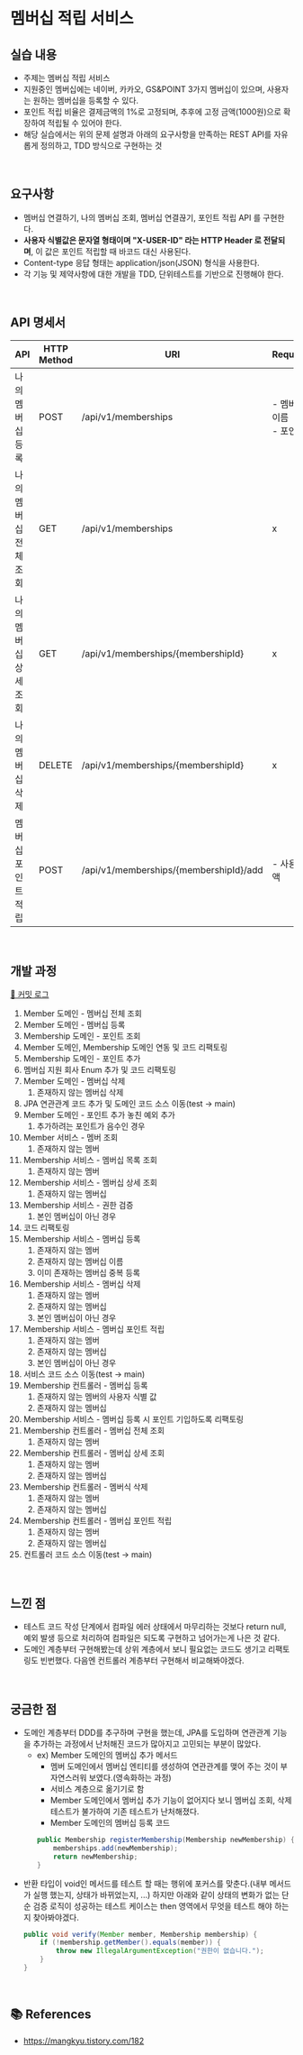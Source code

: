 # 멤버십 적립 서비스

## 실습 내용

- 주제는 멤버십 적립 서비스
- 지원중인 멤버십에는 네이버, 카카오, GS&POINT 3가지 멤버십이 있으며, 사용자는 원하는 멤버십을 등록할 수 있다.
- 포인트 적립 비율은 결제금액의 1%로 고정되며, 추후에 고정 금액(1000원)으로 확장하여 적립될 수 있어야 한다.
- 해당 실습에서는 위의 문제 설명과 아래의 요구사항을 만족하는 REST API를 자유롭게 정의하고, TDD 방식으로 구현하는 것

<br>

## 요구사항

- 멤버십 연결하기, 나의 멤버십 조회, 멤버십 연결끊기, 포인트 적립 API 를 구현한다.
- **사용자 식별값은 문자열 형태이며 "X-USER-ID" 라는 HTTP Header 로 전달되며**, 이 값은 포인트 적립할 때 바코드 대신 사용된다.
- Content-type 응답 형태는 application/json(JSON) 형식을 사용한다.
- 각 기능 및 제약사항에 대한 개발을 TDD, 단위테스트를 기반으로 진행해야 한다.

<br>

## API 명세서

| **API**               | **HTTP Method** | **URI**                                | **Request**               | **Response**                                                |
| --------------------- | --------------- | -------------------------------------- | ------------------------- | ----------------------------------------------------------- |
| 나의 멤버십 등록      | POST            | /api/v1/memberships                    | - 멤버십 이름<br>- 포인트 | - 멤버십 ID<br>- 멤버십 이름<br>- 포인트<br>- 가입 일시     |
| 나의 멤버십 전체 조회 | GET             | /api/v1/memberships                    | x                         | {멤버십 ID, 멤버십 이름, 포인트, 가입 일시}의 멤버십 리스트 |
| 나의 멤버십 상세 조회 | GET             | /api/v1/memberships/{membershipId}     | x                         | - 멤버십 ID<br>- 멤버십 이름<br>- 포인트<br>- 가입 일시     |
| 나의 멤버십 삭제      | DELETE          | /api/v1/memberships/{membershipId}     | x                         | X                                                           |
| 멤버십 포인트 적립    | POST            | /api/v1/memberships/{membershipId}/add | - 사용 금액               | X                                                           |

<br>

## 개발 과정

[🔗 커밋 로그](https://github.com/Jaster25/tdd-practice/commits/feature/membership/)

1. Member 도메인 - 멤버십 전체 조회
2. Member 도메인 - 멤버십 등록
3. Membership 도메인 - 포인트 조회
4. Member 도메인, Membership 도메인 연동 및 코드 리팩토링
5. Membership 도메인 - 포인트 추가
6. 멤버십 지원 회사 Enum 추가 및 코드 리팩토링
7. Member 도메인 - 멤버십 삭제
   1. 존재하지 않는 멤버십 삭제
8. JPA 연관관계 코드 추가 및 도메인 코드 소스 이동(test -> main)
9. Member 도메인 - 포인트 추가 놓친 예외 추가
   1. 추가하려는 포인트가 음수인 경우
10. Member 서비스 - 멤버 조회
    1. 존재하지 않는 멤버
11. Membership 서비스 - 멤버십 목록 조회
    1. 존재하지 않는 멤버
12. Membership 서비스 - 멤버십 상세 조회
    1. 존재하지 않는 멤버십
13. Membership 서비스 - 권한 검증
    1. 본인 멤버십이 아닌 경우
14. 코드 리팩토링
15. Membership 서비스 - 멤버십 등록
    1. 존재하지 않는 멤버
    2. 존재하지 않는 멤버십 이름
    3. 이미 존재하는 멤버십 중복 등록
16. Membership 서비스 - 멤버십 삭제
    1. 존재하지 않는 멤버
    2. 존재하지 않는 멤버십
    3. 본인 멤버십이 아닌 경우
17. Membership 서비스 - 멤버십 포인트 적립
    1. 존재하지 않는 멤버
    2. 존재하지 않는 멤버십
    3. 본인 멤버십이 아닌 경우
18. 서비스 코드 소스 이동(test -> main)
19. Membership 컨트롤러 - 멤버십 등록
    1. 존재하지 않는 멤버의 사용자 식별 값
    2. 존재하지 않는 멤버십
20. Membership 서비스 - 멤버십 등록 시 포인트 기입하도록 리팩토링
21. Membership 컨트롤러 - 멤버십 전체 조회
    1. 존재하지 않는 멤버
22. Membership 컨트롤러 - 멤버십 상세 조회
    1. 존재하지 않는 멤버
    2. 존재하지 않는 멤버십
23. Membership 컨트롤러 - 멤버식 삭제
    1. 존재하지 않는 멤버
    2. 존재하지 않는 멤버십
24. Membership 컨트롤러 - 멤버십 포인트 적립
    1. 존재하지 않는 멤버
    2. 존재하지 않는 멤버십
25. 컨트롤러 코드 소스 이동(test -> main)

<br>

## 느낀 점

- 테스트 코드 작성 단계에서 컴파일 에러 상태에서 마무리하는 것보다 return null, 예외 발생 등으로 처리하여 컴파일은 되도록 구현하고 넘어가는게 나은 것 같다.
- 도메인 계층부터 구현해봤는데 상위 계층에서 보니 필요없는 코드도 생기고 리팩토링도 빈번했다. 다음엔 컨트롤러 계층부터 구현해서 비교해봐야겠다.

<br>

## 궁금한 점

- 도메인 계층부터 DDD를 추구하며 구현을 했는데, JPA를 도입하며 연관관계 기능을 추가하는 과정에서 난처해진 코드가 많아지고 고민되는 부분이 많았다.
  - ex) Member 도메인의 멤버십 추가 메서드
    - 멤버 도메인에서 멤버십 엔티티를 생성하여 연관관계를 맺어 주는 것이 부자연스러워 보였다.(영속화하는 과정)
    - 서비스 계층으로 옮기기로 함
    - Member 도메인에서 멤버십 추가 기능이 없어지다 보니 멤버십 조회, 삭제 테스트가 불가하여 기존 테스트가 난처해졌다.
    - Member 도메인의 멤버십 등록 코드
    ```java
    public Membership registerMembership(Membership newMembership) {
        memberships.add(newMembership);
        return newMembership;
    }
    ```
- 반환 타입이 void인 메서드를 테스트 할 때는 행위에 포커스를 맞춘다.(내부 메서드가 실행 했는지, 상태가 바뀌었는지, ...) 하지만 아래와 같이 상태의 변화가 없는 단순 검증 로직이 성공하는 테스트 케이스는 then 영역에서 무엇을 테스트 해야 하는지 찾아봐야겠다.
    ```java
    public void verify(Member member, Membership membership) {
        if (!membership.getMember().equals(member)) {
            throw new IllegalArgumentException("권한이 없습니다.");
        }
    }
    ```

<br>

## 📚 References

- https://mangkyu.tistory.com/182
